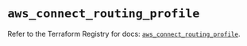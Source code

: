 # `aws_connect_routing_profile`

Refer to the Terraform Registry for docs: [`aws_connect_routing_profile`](https://registry.terraform.io/providers/hashicorp/aws/5.93.0/docs/resources/connect_routing_profile).
